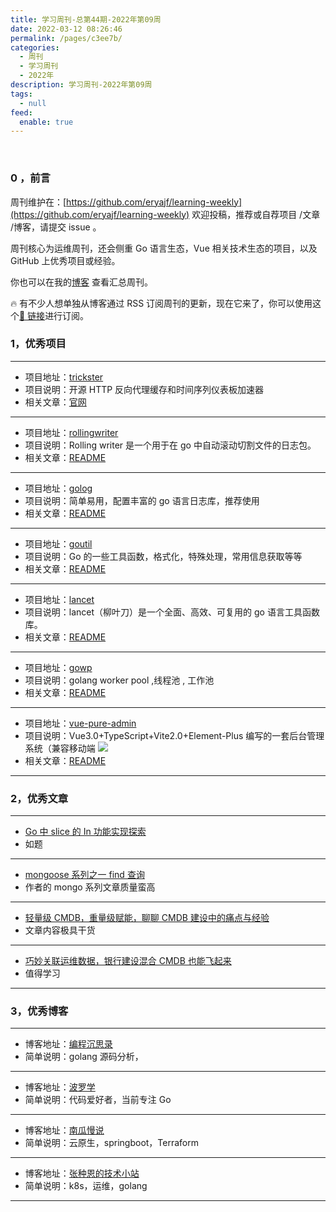 ```yaml
---
title: 学习周刊-总第44期-2022年第09周
date: 2022-03-12 08:26:46
permalink: /pages/c3ee7b/
categories:
  - 周刊
  - 学习周刊
  - 2022年
description: 学习周刊-2022年第09周
tags:
  - null
feed:
  enable: true
---
```


<br><ArticleTopAd></ArticleTopAd>

### 0 ，前言

周刊维护在：[https://github.com/eryajf/learning-weekly](https://github.com/eryajf/learning-weekly) 欢迎投稿，推荐或自荐项目 /文章 /博客，请提交 issue 。

周刊核心为运维周刊，还会侧重 Go 语言生态，Vue 相关技术生态的项目，以及 GitHub 上优秀项目或经验。

你也可以在我的[博客](https://wiki.eryajf.net/learning-weekly/) 查看汇总周刊。

🔥 有不少人想单独从博客通过 RSS 订阅周刊的更新，现在它来了，你可以使用这个[🔗 链接](https://wiki.eryajf.net/learning-weekly.xml)进行订阅。

### 1，优秀项目

---

- 项目地址：[trickster](https://github.com/trickstercache/trickster)
- 项目说明：开源 HTTP 反向代理缓存和时间序列仪表板加速器
- 相关文章：[官网](https://trickstercache.org/)

---

- 项目地址：[rollingwriter](https://github.com/arthurkiller/rollingwriter)
- 项目说明：Rolling writer 是一个用于在 go 中自动滚动切割文件的日志包。
- 相关文章：[README](https://github.com/arthurkiller/rollingwriter#readme)

---

- 项目地址：[golog](https://github.com/hunterhug/golog)
- 项目说明：简单易用，配置丰富的 go 语言日志库，推荐使用
- 相关文章：[README](https://github.com/hunterhug/golog/blob/master/README_ZH.md)

---

- 项目地址：[goutil](https://github.com/gookit/goutil)
- 项目说明：Go 的一些工具函数，格式化，特殊处理，常用信息获取等等
- 相关文章：[README](https://github.com/gookit/goutil/blob/master/README.zh-CN.md)

---

- 项目地址：[lancet](https://github.com/duke-git/lancet)
- 项目说明：lancet（柳叶刀）是一个全面、高效、可复用的 go 语言工具函数库。
- 相关文章：[README](https://github.com/duke-git/lancet/blob/main/README_zh-CN.md)

---

- 项目地址：[gowp](https://github.com/xxjwxc/gowp)
- 项目说明：golang worker pool ,线程池 , 工作池
- 相关文章：[README](https://github.com/xxjwxc/gowp/blob/master/README_cn.md)

---

- 项目地址：[vue-pure-admin](https://github.com/xiaoxian521/vue-pure-admin)
- 项目说明：Vue3.0+TypeScript+Vite2.0+Element-Plus 编写的一套后台管理系统（兼容移动端
  ![](http://t.eryajf.net/imgs/2022/03/6a51b421f5d8593d.webp)
- 相关文章：[README](https://github.com/xiaoxian521/vue-pure-admin#readme)

---

### 2，优秀文章

---

- [Go 中 slice 的 In 功能实现探索](https://zhuanlan.zhihu.com/p/82495082)
- 如题

---

- [mongoose 系列之一 find 查询](https://segmentfault.com/a/1190000021010300)
- 作者的 mongo 系列文章质量蛮高

---

- [轻量级 CMDB，重量级赋能，聊聊 CMDB 建设中的痛点与经验](https://www.51cto.com/article/617081.html)
- 文章内容极具干货

---

- [巧妙关联运维数据，银行建设混合 CMDB 也能飞起来](https://dbaplus.cn/news-134-3613-1.html)
- 值得学习

---

### 3，优秀博客

---

- 博客地址：[编程沉思录](https://www.cyhone.com/)
- 简单说明：golang 源码分析，

---

- 博客地址：[波罗学](https://www.zhihu.com/people/xue-jian-27/posts)
- 简单说明：代码爱好者，当前专注 Go

---

- 博客地址：[南瓜慢说](https://www.pkslow.com/)
- 简单说明：云原生，springboot，Terraform

---

- 博客地址：[张种恩的技术小站](https://www.zze.xyz/)
- 简单说明：k8s，运维，golang

---


<br><ArticleTopAd></ArticleTopAd>
